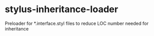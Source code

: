# stylus-inheritance-loader
Preloader for *.interface.styl files to reduce LOC number needed for inheritance
